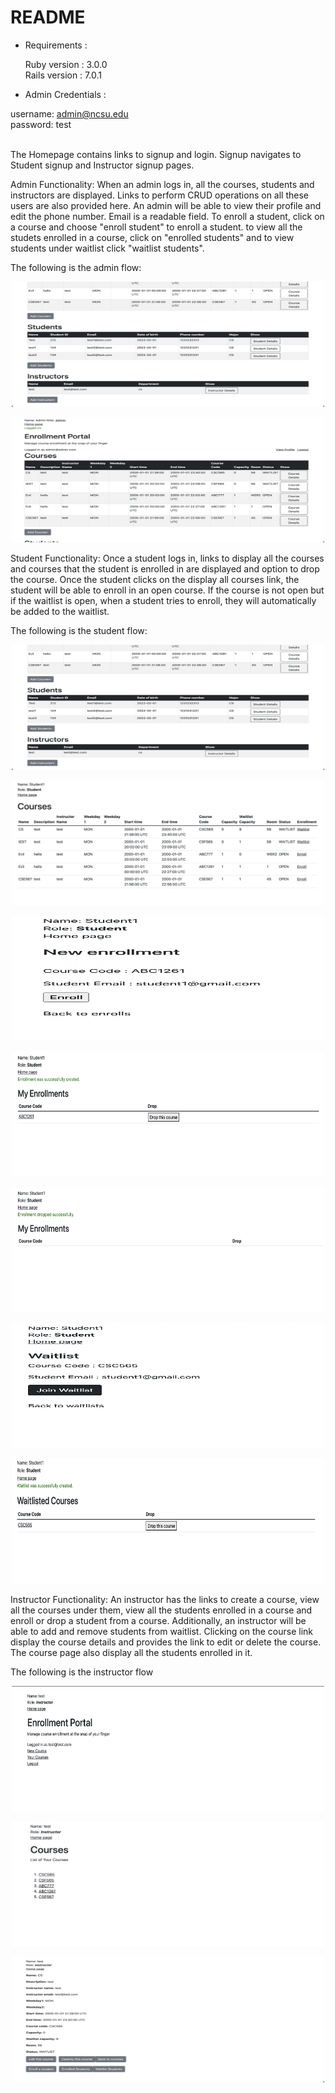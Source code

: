 
# README

* Requirements : <br>

   Ruby version : 3.0.0 <br>
   Rails version : 7.0.1
 
 * Admin Credentials :  <br> 
 
 username: admin@ncsu.edu <br> 
 password: test

<br>
The Homepage contains links to signup and login.
Signup navigates to Student signup and Instructor signup pages.

Admin Functionality:
When an admin logs in, all the courses, students and instructors are displayed. Links to perform CRUD operations on all these users are also provided here. 
An admin will be able to view their profile and edit the phone number. Email is a readable field. 
To enroll a student, click on a course and choose "enroll student" to enroll a student. to view all the studets enrolled in a course, click on "enrolled students" and to view students under waitlist click "waitlist students". 

The following is the admin flow:

<p align="center"><img src="https://github.com/vishnuchalla/enrollment/blob/vchalla2-enrollment/images/admin1.png" alt="alt text" width=500 height=200>

<p align="center"><img src="https://github.com/vishnuchalla/enrollment/blob/vchalla2-enrollment/images/admin2.png" alt="alt text" width=500 height=200>


Student Functionality:
Once a student logs in, links to display all the courses and courses that the student is enrolled in are displayed and option to drop the course. Once the student clicks on the display all courses link, the student will be able to enroll in an open course. If the course is not open but if the waitlist is open, when a student tries to enroll, they will automatically be added to the waitlist. 
 
 The following is the student flow:
 
<p align="center"><img src="https://github.com/vishnuchalla/enrollment/blob/vchalla2-enrollment/images/admin1.png" alt="alt text" width=500 height=200>
 
<p align="center"><img src="https://github.com/vishnuchalla/enrollment/blob/vchalla2-enrollment/images/student2.png" alt="alt text" width=500 height=200>
 
<p align="center"><img src="https://github.com/vishnuchalla/enrollment/blob/vchalla2-enrollment/images/student3.png" alt="alt text" width=500 height=200>
 
<p align="center"><img src="https://github.com/vishnuchalla/enrollment/blob/vchalla2-enrollment/images/student4.png" alt="alt text" width=500 height=200>
  
<p align="center"><img src="https://github.com/vishnuchalla/enrollment/blob/vchalla2-enrollment/images/student5.png" alt="alt text" width=500 height=200>
   
<p align="center"><img src="https://github.com/vishnuchalla/enrollment/blob/vchalla2-enrollment/images/student6.png" alt="alt text" width=500 height=200>
 
<p align="center"><img src="https://github.com/vishnuchalla/enrollment/blob/vchalla2-enrollment/images/student7.png" alt="alt text" width=500 height=200>
 
Instructor Functionality:
An instructor has the links to create a course, view all the courses under them, view all the students enrolled in a course and enroll or drop a student from a course. Additionally, an instructor will be able to add and remove students from waitlist. Clicking on the course link display the course details and provides the link to edit or delete the course. The course page also display all the students enrolled in it. 

The following is the instructor flow

<p align="center"><img src="https://github.com/vishnuchalla/enrollment/blob/vchalla2-enrollment/images/instructor2.png" alt="alt text" width=500 height=200>

<p align="center"><img src="https://github.com/vishnuchalla/enrollment/blob/vchalla2-enrollment/images/instructor3.png" alt="alt text" width=500 height=200>
  
<p align="center"><img src="https://github.com/vishnuchalla/enrollment/blob/vchalla2-enrollment/images/instructor1.png" alt="alt text" width=500 height=200>




